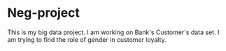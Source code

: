 # Neg-project
This is my big data project. I am working on Bank's Customer's data set.
I am trying to find the role of gender in customer loyalty.
